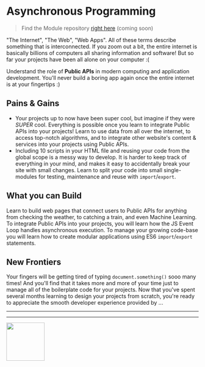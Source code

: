 # Asynchronous Programming

> Find the Module repository [right here]() (coming soon)

"The Internet", "The Web", "Web Apps".  All of these terms describe something that is interconnected.  If you zoom out a bit, the entire internet is basically billions of computers all sharing information and software!  But so far your projects have been all alone on your computer :(

Understand the role of __Public APIs__ in modern computing and application development.  You'll never build a boring app again once the entire internet is at your fingertips :)

## Pains & Gains

* Your projects up to now have been super cool, but imagine if they were *SUPER* cool. Everything is possible once you learn to integrate Public APIs into your projects!  Learn to use data from all over the internet, to access top-notch algorithms, and to integrate other website's content & services into your projects using Public APIs.
* Including 10 scripts in your HTML file and reusing your code from the global scope is a messy way to develop. It is harder to keep track of everything in your mind, and makes it easy to accidentally break your site with small changes. Learn to split your code into small single-modules for testing, maintenance and reuse with `import`/`export`.

## What you can Build

Learn to build web pages that connect users to Public APIs for anything from checking the weather, to catching a train, and even Machine Learning.  To integrate Public APIs into your projects, you will learn how the JS Event Loop handles asynchronous execution.  To manage your growing code-base you will learn how to create modular applications using ES6 `import`/`export` statements.

## New Frontiers

Your fingers will be getting tired of typing `document.something()` sooo many times!  And you'll find that it takes more and more of your time just to manage all of the boilerplate code for your projects.  Now that you've spent several months learning to design your projects from scratch, you're ready to appreciate the smooth developer experience provided by ...

<hr>
<hr>
<a href="https://hackyourfuture.be" target="_blank"><img
    src="https://user-images.githubusercontent.com/18554853/63941625-4c7c3d00-ca6c-11e9-9a76-8d5e3632fe70.jpg"
    width="100" height="100"></a>
